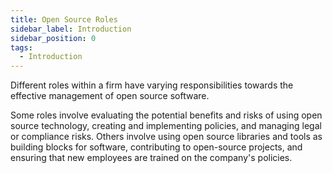 ```yaml
---
title: Open Source Roles
sidebar_label: Introduction
sidebar_position: 0
tags: 
  - Introduction
---
```

Different roles within a firm have varying responsibilities towards the effective management of open source software. 

Some roles involve evaluating the potential benefits and risks of using open source technology, creating and implementing policies, and managing legal or compliance risks. Others involve using open source libraries and tools as building blocks for software, contributing to open-source projects, and ensuring that new employees are trained on the company's policies. 

